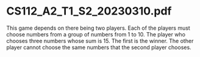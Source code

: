 # CS112_A2_T1_S2_20230310.pdf
This game depends on there being two players. Each of the players must choose numbers from a group of numbers from 1 to 10. The player who chooses three numbers whose sum is 15. The first is the winner. The other player cannot choose the same numbers that the second player chooses.
